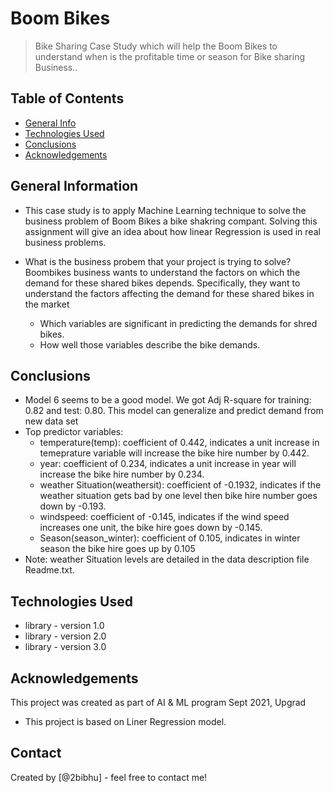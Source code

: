 # Boom Bikes
> Bike Sharing Case Study which will help the Boom Bikes to understand when is the profitable time or season for Bike sharing Business..


## Table of Contents
* [General Info](#general-information)
* [Technologies Used](#technologies-used)
* [Conclusions](#conclusions)
* [Acknowledgements](#acknowledgements)

<!-- You can include any other section that is pertinent to your problem -->

## General Information
- This case study is to apply Machine Learning technique to solve the business problem of Boom Bikes a bike shakring compant. Solving this assignment will give an idea about how linear Regression is used in real business problems.

- What is the business probem that your project is trying to solve?
	Boombikes business wants to understand the factors on which the demand for these shared bikes depends. Specifically, they want to understand the factors affecting the demand for these shared bikes in the market

	*	Which variables are significant in predicting the demands for shred bikes.
	*	How well those variables describe the bike demands.


<!-- You don't have to answer all the questions - just the ones relevant to your project. -->

## Conclusions
- Model 6 seems to be a good model. We got Adj R-square for training: 0.82 and test: 0.80. This model can generalize and predict demand from new data set
- Top predictor variables:
	- temperature(temp): coefficient of 0.442, indicates a unit increase in temeprature variable will increase the bike hire number by 0.442.
	- year: coefficient of 0.234, indicates a unit increase in year will increase the bike hire number by 0.234.
	- weather Situation(weathersit): coefficient of -0.1932, indicates if the weather situation gets bad by one level then bike hire number goes down by -0.193.
	- windspeed: coefficient of -0.145, indicates if the wind speed increases one unit, the bike hire goes down by -0.145.
	- Season(season_winter): coefficient of 0.105, indicates in winter season the bike hire goes up by 0.105
- Note: weather Situation levels are detailed in the data description file Readme.txt.

<!-- You don't have to answer all the questions - just the ones relevant to your project. -->


## Technologies Used
- library - version 1.0
- library - version 2.0
- library - version 3.0

<!-- As the libraries versions keep on changing, it is recommended to mention the version of library used in this project -->

## Acknowledgements
This project was created as part of AI & ML program Sept 2021, Upgrad 
- This project is based on Liner Regression model.


## Contact
Created by [@2bibhu] - feel free to contact me!


<!-- Optional -->
<!-- ## License -->
<!-- This project is open source and available under the [... License](). -->

<!-- You don't have to include all sections - just the one's relevant to your project -->
